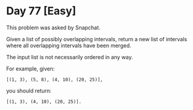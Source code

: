 # Day 77 \[Easy\]

This problem was asked by Snapchat.

Given a list of possibly overlapping intervals, return a new list of intervals where all overlapping intervals have been merged.

The input list is not necessarily ordered in any way.

For example, given:

```
[(1, 3), (5, 8), (4, 10), (20, 25)],
```

you should return:
 
 ```
 [(1, 3), (4, 10), (20, 25)].
 ```
